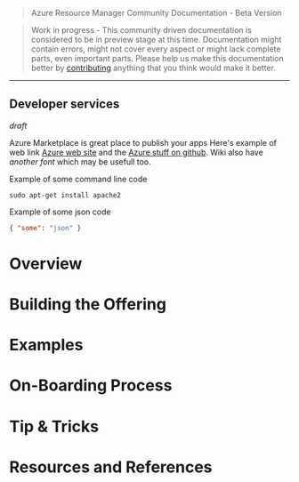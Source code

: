 > Azure Resource Manager Community Documentation - Beta Version

> Work in progress - This community driven documentation is considered to be in preview stage at this time. Documentation might contain errors, might not cover every aspect or might lack complete parts, even important parts. Please help us make this documentation better by [contributing](CONTRIBUTING.md) anything that you think would make it better.


---

## Developer services

*draft*

Azure Marketplace is great place to publish your apps
Here's example of web link [Azure web site](http://azure.microsoft.com//) and the [Azure stuff on github](http://azure.github.io/).
Wiki also have *another font* which may be usefull too.


Example of some command line code 

    sudo apt-get install apache2

Example of some json code
```json
{ "some": "json" }
```

# Overview 

# Building the Offering 

# Examples 

# On-Boarding Process 

# Tip & Tricks 

# Resources and References 

